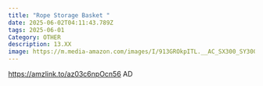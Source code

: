 ```yaml
---
title: "Rope Storage Basket "
date: 2025-06-02T04:11:43.789Z
tags: 2025-06-01
Category: OTHER
description: 13.XX
image: https://m.media-amazon.com/images/I/913GROkpITL.__AC_SX300_SY300_QL70_FMwebp_.jpg
---
```

https://amzlink.to/az03c6npOcn56    AD